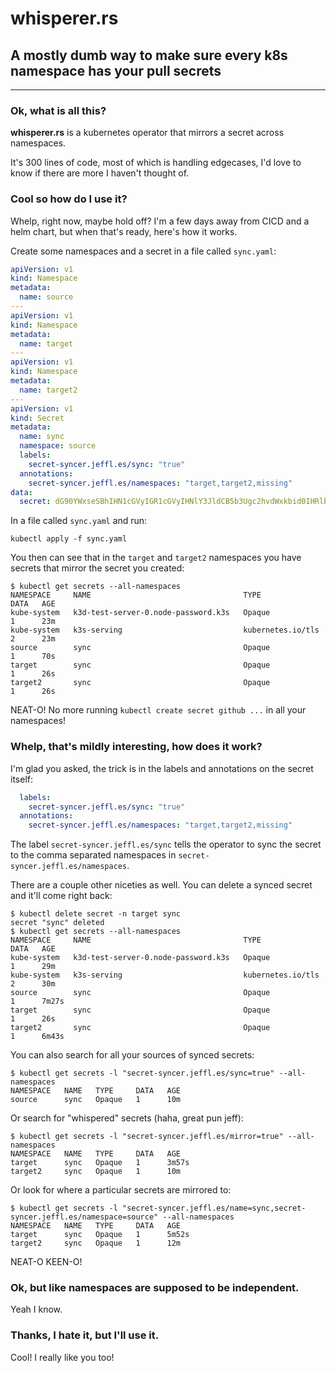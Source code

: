 # whisperer.rs
## A mostly dumb way to make sure every k8s namespace has your pull secrets
---

### Ok, what is all this?
**whisperer.rs** is a kubernetes operator that mirrors a secret across namespaces.

It's 300 lines of code, most of which is handling edgecases, I'd love to know if there are more I haven't thought of.

### Cool so how do I use it?
Whelp, right now, maybe hold off? I'm a few days away from CICD and a helm chart, but when that's ready, here's how it works.

Create some namespaces and a secret in a file called `sync.yaml`:

```yaml
apiVersion: v1
kind: Namespace
metadata:
  name: source
---
apiVersion: v1
kind: Namespace
metadata:
  name: target
---
apiVersion: v1
kind: Namespace
metadata:
  name: target2
---
apiVersion: v1
kind: Secret
metadata:
  name: sync
  namespace: source
  labels:
    secret-syncer.jeffl.es/sync: "true"
  annotations:
    secret-syncer.jeffl.es/namespaces: "target,target2,missing"
data:
  secret: dG90YWxseSBhIHN1cGVyIGR1cGVyIHNlY3JldCB5b3Ugc2hvdWxkbid0IHRlbGwgYW55b25lCg==
```

In a file called `sync.yaml` and run:

`kubectl apply -f sync.yaml`

You then can see that in the `target` and `target2` namespaces you have secrets that mirror the secret you created:

```
$ kubectl get secrets --all-namespaces
NAMESPACE     NAME                                  TYPE                DATA   AGE
kube-system   k3d-test-server-0.node-password.k3s   Opaque              1      23m
kube-system   k3s-serving                           kubernetes.io/tls   2      23m
source        sync                                  Opaque              1      70s
target        sync                                  Opaque              1      26s
target2       sync                                  Opaque              1      26s
```

NEAT-O! No more running `kubectl create secret github ...` in all your namespaces!

### Whelp, that's mildly interesting, how does it work?

I'm glad you asked, the trick is in the labels and annotations on the secret itself:

```yaml
  labels:
    secret-syncer.jeffl.es/sync: "true"
  annotations:
    secret-syncer.jeffl.es/namespaces: "target,target2,missing"
```

The label `secret-syncer.jeffl.es/sync` tells the operator to sync the secret to the comma separated namespaces in `secret-syncer.jeffl.es/namespaces`.

There are a couple other niceties as well. You can delete a synced secret and it'll come right back:

```
$ kubectl delete secret -n target sync
secret "sync" deleted
$ kubectl get secrets --all-namespaces
NAMESPACE     NAME                                  TYPE                DATA   AGE
kube-system   k3d-test-server-0.node-password.k3s   Opaque              1      29m
kube-system   k3s-serving                           kubernetes.io/tls   2      30m
source        sync                                  Opaque              1      7m27s
target        sync                                  Opaque              1      26s
target2       sync                                  Opaque              1      6m43s
```

You can also search for all your sources of synced secrets:

```
$ kubectl get secrets -l "secret-syncer.jeffl.es/sync=true" --all-namespaces
NAMESPACE   NAME   TYPE     DATA   AGE
source      sync   Opaque   1      10m
```

Or search for "whispered" secrets (haha, great pun jeff):

```
$ kubectl get secrets -l "secret-syncer.jeffl.es/mirror=true" --all-namespaces
NAMESPACE   NAME   TYPE     DATA   AGE
target      sync   Opaque   1      3m57s
target2     sync   Opaque   1      10m
```

Or look for where a particular secrets are mirrored to:

```
$ kubectl get secrets -l "secret-syncer.jeffl.es/name=sync,secret-syncer.jeffl.es/namespace=source" --all-namespaces
NAMESPACE   NAME   TYPE     DATA   AGE
target      sync   Opaque   1      5m52s
target2     sync   Opaque   1      12m
```

NEAT-O KEEN-O!

### Ok, but like namespaces are supposed to be independent.

Yeah I know.

### Thanks, I hate it, but I'll use it.

Cool! I really like you too!
